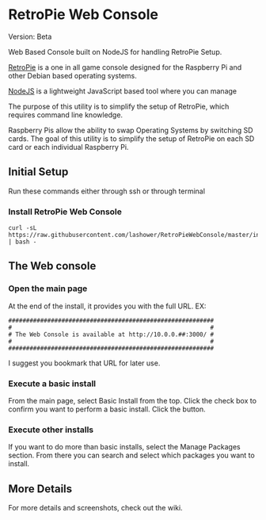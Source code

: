 # RetroPie Web Console
Version: Beta

Web Based Console built on NodeJS for handling RetroPie Setup.

[RetroPie](https://retropie.org.uk/) is a one in all game console designed for the Raspberry Pi and other Debian based operating systems.

[NodeJS](https://nodejs.org/en/) is a lightweight JavaScript based tool where you can manage 

The purpose of this utility is to simplify the setup of RetroPie, which requires command line knowledge.

Raspberry Pis allow the ability to swap Operating Systems by switching SD cards. The goal of this utility is to simplify the setup of RetroPie on each SD card or each individual Raspberry Pi.

## Initial Setup

Run these commands either through ssh or through terminal
### Install RetroPie Web Console
```
curl -sL https://raw.githubusercontent.com/lashower/RetroPieWebConsole/master/install.sh | bash -
```

## The Web console
### Open the main page
At the end of the install, it provides you with the full URL. EX:
```
##########################################################
#                                                        #
# The Web Console is available at http://10.0.0.##:3000/ #
#                                                        #
##########################################################
```

I suggest you bookmark that URL for later use.

### Execute a basic install
From the main page, select Basic Install from the top.
Click the check box to confirm you want to perform a basic install.
Click the button.

### Execute other installs
If you want to do more than basic installs, select the Manage Packages section.
From there you can search and select which packages you want to install.

## More Details
For more details and screenshots, check out the wiki.
